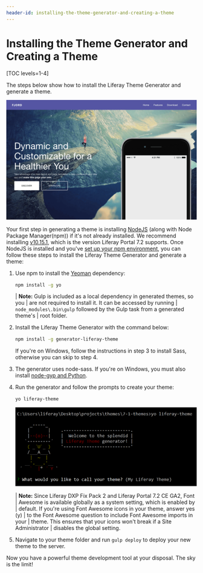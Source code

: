 ```yaml
---
header-id: installing-the-theme-generator-and-creating-a-theme
---
```


# Installing the Theme Generator and Creating a Theme

[TOC levels=1-4]

The steps below show how to install the Liferay Theme Generator and generate a 
theme. 

![Figure 1: The tools are in your hands to create any theme you can imagine.](../../../images/theme-generator-theme-example.png)

Your first step in generating a theme is installing 
[NodeJS](http://nodejs.org/) 
(along with Node Package Manager(npm)) 
if it's not already installed. We recommend installing [v10.15.1](https://nodejs.org/download/release/v10.15.1/), 
which is the version Liferay Portal 7.2 supports. Once NodeJS is installed and 
you've [set up your npm environment](/docs/7-2/reference/-/knowledge_base/r/setting-up-your-npm-environment), 
you can follow these steps to install the Liferay Theme Generator and generate a 
theme:

1.  Use npm to install the 
    [Yeoman](http://yeoman.io/) 
    dependency:

    ```bash
    npm install -g yo
    ```

    | **Note:** Gulp is included as a local dependency in generated themes, so you 
    | are not required to install it. It can be accessed by running 
    | `node_modules\.bin\gulp` followed by the Gulp task from a generated theme's 
    | root folder.

2.  Install the Liferay Theme Generator with the command below:

    ```bash
    npm install -g generator-liferay-theme
    ```

    If you're on Windows, follow the instructions in step 3 to install Sass, 
    otherwise you can skip to step 4.

3.  The generator uses node-sass. If you're on Windows, you must also install 
    [node-gyp and Python](https://github.com/nodejs/node-gyp#installation).

4.  Run the generator and follow the prompts to create your theme:

    ```bash
    yo liferay-theme
    ```

    ![Figure 2: You can generate a theme by answering just a few configuration questions.](../../../images/theme-generator-theme-prompt.png)
    
    | **Note:** Since Liferay DXP Fix Pack 2 and Liferay Portal 7.2 CE GA2, Font 
    | Awesome is available globally as a system setting, which is enabled by 
    | default. If you're using Font Awesome icons in your theme, answer yes (y) 
    | to the Font Awesome question to include Font Awesome imports in your 
    | theme. This ensures that your icons won't break if a Site Administrator 
    | disables the global setting. 

5.  Navigate to your theme folder and run `gulp deploy` to deploy your new theme 
    to the server.
 
Now you have a powerful theme development tool at your disposal. The sky is the 
limit! 
